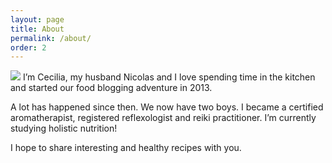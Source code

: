 ```yaml
---
layout: page
title: About
permalink: /about/
order: 2
---
```


<img src="{{ site.baseurl }}/img/cecilia.jpg" class="size-full alignleft" />
I’m Cecilia, my husband Nicolas and I love spending time in the kitchen and started our food blogging adventure in 2013.

A lot has happened since then. We now have two boys. I became a certified aromatherapist, registered reflexologist and reiki practitioner. I’m currently studying holistic nutrition!

I hope to share interesting and healthy recipes with you.
